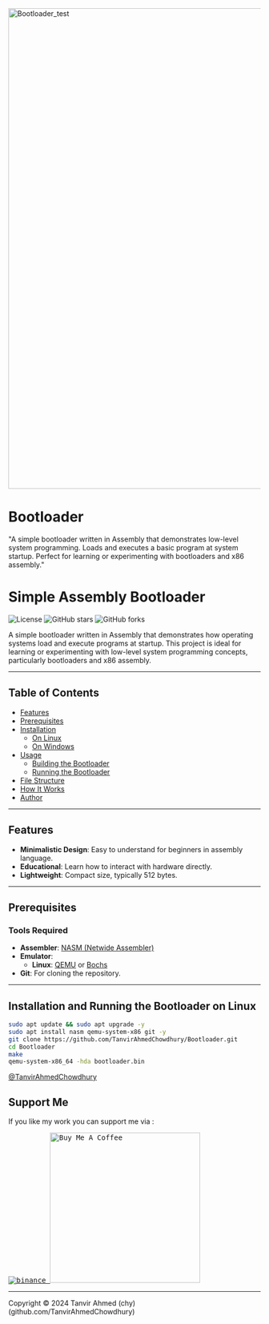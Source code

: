 
<img width="960" alt="Bootloader_test" src="https://github.com/user-attachments/assets/1c86a13c-1091-41a6-85a6-a3e57a46b281">

# Bootloader
"A simple bootloader written in Assembly that demonstrates low-level system programming. Loads and executes a basic program at system startup. Perfect for learning or experimenting with bootloaders and x86 assembly."
# Simple Assembly Bootloader

![License](https://img.shields.io/badge/license-MIT-blue.svg)
![GitHub stars](https://img.shields.io/github/stars/yourusername/simple-asm-bootloader.svg)
![GitHub forks](https://img.shields.io/github/forks/yourusername/simple-asm-bootloader.svg)

A simple bootloader written in Assembly that demonstrates how operating systems load and execute programs at startup. This project is ideal for learning or experimenting with low-level system programming concepts, particularly bootloaders and x86 assembly.

---

## Table of Contents

- [Features](#features)
- [Prerequisites](#prerequisites)
- [Installation](#installation)
  - [On Linux](#on-linux)
  - [On Windows](#on-windows)
- [Usage](#usage)
  - [Building the Bootloader](#building-the-bootloader)
  - [Running the Bootloader](#running-the-bootloader)
- [File Structure](#file-structure)
- [How It Works](#how-it-works)
- [Author](#author)

---

## Features

- **Minimalistic Design**: Easy to understand for beginners in assembly language.
- **Educational**: Learn how to interact with hardware directly.
- **Lightweight**: Compact size, typically 512 bytes.

---

## Prerequisites

### Tools Required

- **Assembler**: [NASM (Netwide Assembler)](https://www.nasm.us/)
- **Emulator**:
  - **Linux**: [QEMU](https://www.qemu.org/) or [Bochs](http://bochs.sourceforge.net/)
- **Git**: For cloning the repository.

---

## Installation and Running the Bootloader on Linux

```bash
sudo apt update && sudo apt upgrade -y
sudo apt install nasm qemu-system-x86 git -y
git clone https://github.com/TanvirAhmedChowdhury/Bootloader.git
cd Bootloader
make
qemu-system-x86_64 -hda bootloader.bin
```




[@TanvirAhmedChowdhury](https://github.com/TanvirAhmedChowdhury/)

  
  ## Support Me
  If you like my work you can support me via :
  
  <a href="https://google.com" target="_blank"> <kbd> 
         ![binance](https://github.com/user-attachments/assets/0f24fc0e-0d52-43e6-a956-e80c62e972c5)
          </a> <a href="https://google.com" target="_blank"> <kbd> <img src="https://miro.medium.com/v2/resize:fit:720/format:webp/1*EPdXV6DAFtthI3w-d0XUcg.jpeg" alt="Buy Me A Coffee" width="300"></a>
  
  
  <hr>
  
  Copyright © 2024 Tanvir Ahmed (chy) (github.com/TanvirAhmedChowdhury)




   
